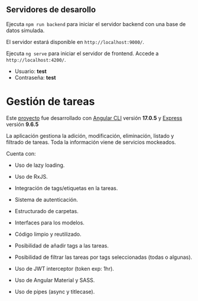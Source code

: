 ## Servidores de desarollo

Ejecuta `npm run backend` para iniciar el servidor backend con una base de datos simulada.

El servidor estará disponible en `http://localhost:9000/`.

Ejecuta `ng serve` para iniciar el servidor de frontend. Accede a `http://localhost:4200/`.

- Usuario: **test**
- Contraseña: **test**



# Gestión de tareas

Este [proyecto](https://github.com/jamesbcn/gestion-tareas) fue desarrollado con [Angular CLI](https://github.com/angular/angular-cli) versión **17.0.5** 
y [Express](https://github.com/expressjs/express) versión **9.6.5**

La aplicación gestiona la adición, modificación, eliminación, listado y filtrado de tareas. Toda la información viene de servicios mockeados. 

Cuenta con:

- Uso de lazy loading.

- Uso de RxJS.

- Integración de tags/etiquetas en la tareas.

- Sistema de autenticación.
  
- Estructurado de carpetas.
  
- Interfaces para los modelos.
  
- Código limpio y reutilizado.
  
- Posibilidad de añadir tags a las tareas.

- Posibilidad de filtrar las tareas por tags seleccionadas (todas o algunas).

- Uso de JWT interceptor (token exp: 1hr).

- Uso de Angular Material y SASS.
  
- Uso de pipes (async y titlecase).



